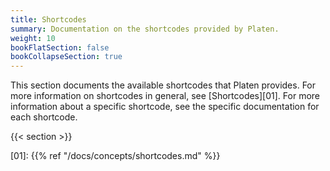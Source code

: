```yaml
---
title: Shortcodes
summary: Documentation on the shortcodes provided by Platen.
weight: 10
bookFlatSection: false
bookCollapseSection: true
---
```


This section documents the available shortcodes that Platen provides. For more information on
shortcodes in general, see [Shortcodes][01]. For more information about a specific shortcode, see
the specific documentation for each shortcode.

{{< section >}}

<!-- Link References -->
[01]: {{% ref "/docs/concepts/shortcodes.md" %}}
